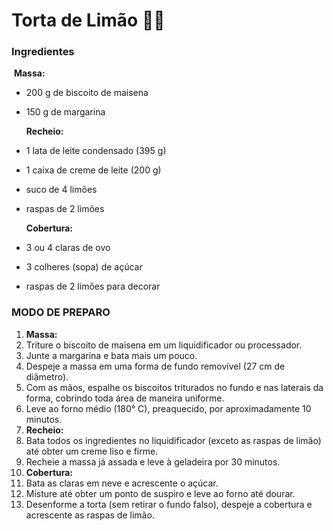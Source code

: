 # Torta de Limão :cake::lemon:

### Ingredientes

​	   **Massa:**

- 200 g de biscoito de maisena

- 150 g de margarina

  **Recheio:**

- 1 lata de leite condensado (395 g)

- 1 caixa de creme de leite (200 g)

- suco de 4 limões

- raspas de 2 limões

  **Cobertura:**

- 3 ou 4 claras de ovo

- 3 colheres (sopa) de açúcar

- raspas de 2 limões para decorar

### MODO DE PREPARO

1. **Massa:**
2. Triture o biscoito de maisena em um liquidificador ou processador.
3. Junte a margarina e bata mais um pouco.
4. Despeje a massa em uma forma de fundo removível (27 cm de diâmetro).
5. Com as mãos, espalhe os biscoitos triturados no fundo e nas laterais da forma, cobrindo toda área de maneira uniforme.
6. Leve ao forno médio (180° C), preaquecido, por aproximadamente 10 minutos.
7. **Recheio:**
8. Bata todos os ingredientes no liquidificador (exceto as raspas de limão) até obter um creme liso e firme.
9. Recheie a massa já assada e leve à geladeira por 30 minutos.
10. **Cobertura:**
11. Bata as claras em neve e acrescente o açúcar.
12. Misture até obter um ponto de suspiro e leve ao forno até dourar.
13. Desenforme a torta (sem retirar o fundo falso), despeje a cobertura e acrescente as raspas de limão.